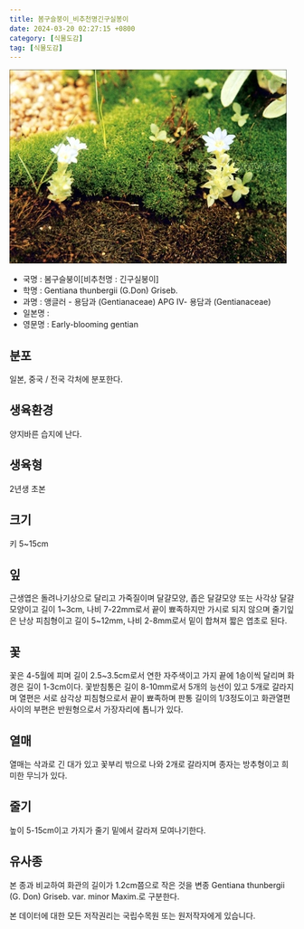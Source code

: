 ```yaml
---
title: 봄구슬붕이_비추천명긴구실봉이
date: 2024-03-20 02:27:15 +0800
category: [식물도감]
tag: [식물도감]
---
```




![봄구슬붕이[비추천명 : 긴구실봉이]](/assets/img/fileUpload/plants/basic/Gentianaceae/Gentiana/20026/1_th2.JPG)
- 국명 : 봄구슬붕이[비추천명 : 긴구실봉이]
- 학명 : Gentiana thunbergii (G.Don) Griseb.
- 과명 : 앵글러 - 용담과 (Gentianaceae) APG Ⅳ- 용담과 (Gentianaceae)
- 일본명 : 
- 영문명 : Early-blooming gentian


## 분포
일본, 중국 / 전국 각처에 분포한다.
## 생육환경
양지바른 습지에 난다.
## 생육형
2년생 초본
## 크기
키 5~15cm
## 잎
근생엽은 돌려나기상으로 달리고 가죽질이며 달걀모양, 좁은 달걀모양 또는 사각상 달걀모양이고 길이 1~3cm, 나비 7-22mm로서 끝이 뾰족하지만 가시로 되지 않으며 줄기잎은 난상 피침형이고 길이 5~12mm, 나비 2-8mm로서 밑이 합쳐져 짧은 엽초로 된다.
## 꽃
꽃은 4-5월에 피며 길이 2.5~3.5cm로서 연한 자주색이고 가지 끝에 1송이씩 달리며 화경은 길이 1-3cm이다. 꽃받침통은 길이 8-10mm로서 5개의 능선이 있고 5개로 갈라지며 열편은 서로 삼각상 피침형으로서 끝이 뾰족하며 판통 길이의 1/3정도이고 화관열편 사이의 부편은 반원형으로서 가장자리에 톱니가 있다.
## 열매
열매는 삭과로 긴 대가 있고 꽃부리 밖으로 나와 2개로 갈라지며 종자는 방추형이고 희미한 무늬가 있다.
## 줄기
높이 5-15cm이고 가지가 줄기 밑에서 갈라져 모여나기한다.
## 유사종
본 종과 비교하여 화관의 길이가 1.2cm쯤으로 작은 것을 변종 Gentiana thunbergii (G. Don) Griseb. var. minor Maxim.로 구분한다.






본 데이터에 대한 모든 저작권리는 국립수목원 또는 원저작자에게 있습니다.
